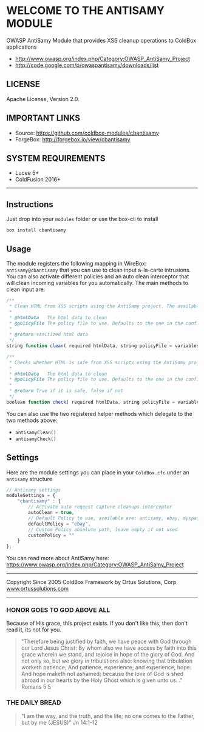 # WELCOME TO THE ANTISAMY MODULE

OWASP AntiSamy Module that provides XSS cleanup operations to ColdBox applications

* http://www.owasp.org/index.php/Category:OWASP_AntiSamy_Project
* http://code.google.com/p/owaspantisamy/downloads/list

## LICENSE

Apache License, Version 2.0.

## IMPORTANT LINKS

* Source: https://github.com/coldbox-modules/cbantisamy
* ForgeBox: http://forgebox.io/view/cbantisamy

## SYSTEM REQUIREMENTS

* Lucee 5+
* ColdFusion 2016+

---

## Instructions

Just drop into your `modules` folder or use the box-cli to install

`box install cbantisamy`

## Usage

The module registers the following mapping in WireBox: `antisamy@cbantisamy`
that you can use to clean input a-la-carte intrusions.  You can also activate different policies and an auto clean interceptor that will clean incoming variables for you automatically.  The main methods to clean input are:

```javascript
/**
 * Clean HTML from XSS scripts using the AntiSamy project. The available policies are basic, antisamy, ebay, myspace, slashdot, custom
 *
 * @htmlData   The html data to clean
 * @policyFile The policy file to use. Defaults to the one in the configuration file
 *
 * @return sanitized html data
 */
string function clean( required htmlData, string policyFile = variables.defaultPolicy )

/**
 * Checks whether HTML is safe from XSS scripts using the AntiSamy project. The available policies are basic, antisamy, ebay, myspace, slashdot, custom
 *
 * @htmlData   The html data to clean
 * @policyFile The policy file to use. Defaults to the one in the configuration file
 *
 * @return True if it is safe, false if not
 */
boolean function check( required htmlData, string policyFile = variables.defaultPolicy )
```

You can also use the two registered helper methods which delegate to the two methods above:

* `antisamyClean()`
* `antisamyCheck()`

## Settings

Here are the module settings you can place in your `ColdBox.cfc` under an `antisamy` structure

```js
// Antisamy settings
moduleSettings = {
    "cbantisamy" : {
        // Activate auto request capture cleanups interceptor
        autoClean = true,
        // Default Policy to use, available are: antisamy, ebay, myspace, slashdot and tinymce
        defaultPolicy = "ebay",
        // Custom Policy absolute path, leave empty if not used
        customPolicy = ""
    }
};
```

You can read more about AntiSamy here: https://www.owasp.org/index.php/Category:OWASP_AntiSamy_Project

********************************************************************************
Copyright Since 2005 ColdBox Framework by Ortus Solutions, Corp
www.ortussolutions.com
********************************************************************************

### HONOR GOES TO GOD ABOVE ALL

Because of His grace, this project exists. If you don't like this, then don't read it, its not for you.

>"Therefore being justified by faith, we have peace with God through our Lord Jesus Christ:
By whom also we have access by faith into this grace wherein we stand, and rejoice in hope of the glory of God.
And not only so, but we glory in tribulations also: knowing that tribulation worketh patience;
And patience, experience; and experience, hope:
And hope maketh not ashamed; because the love of God is shed abroad in our hearts by the
Holy Ghost which is given unto us. ." Romans 5:5

### THE DAILY BREAD

 > "I am the way, and the truth, and the life; no one comes to the Father, but by me (JESUS)" Jn 14:1-12
